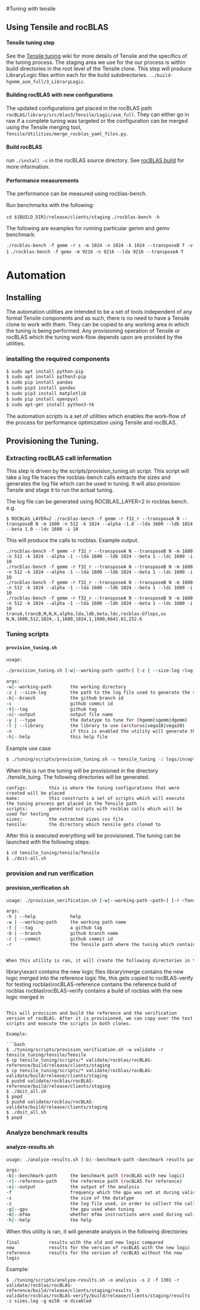 
#Tuning with tensile

## Using Tensile and rocBLAS

#### Tensile tuning step

See the [Tensile tuning](https://github.com/ROCmSoftwarePlatform/Tensile/wiki) wiki for more details of Tensile and the specifics of the tuning process. The staging area we use for the our process is within build directories in the root level of the Tensile clone. This step will produce LibraryLogic files within each for the build subdirectories. `../build-hgemm_asm_full/3_LibraryLogic`.

#### Building rocBLAS with new configurations

The updated configurations get placed in the rocBLAS path ` rocBLAS/library/src/blas3/Tensile/Logic/asm_full`. They can either go in raw if a complete tuning was targeted or the configuration can be merged using the Tensile merging tool, `Tensile/Utilities/merge_rocblas_yaml_files.py`.

#### Build rocBLAS

run `./install -c` in the rocBLAS source directory. See [rocBLAS build](https://github.com/ROCmSoftwarePlatform/rocBLAS/wiki/1.Build) for more information.

#### Performance measurements

The performance can be measured using rocblas-bench.

Run benchmarks with the following:

`cd ${BUILD_DIR}/release/clients/staging`
`./rocblas-bench -h`

The following are examples for running particular gemm and gemv benchmark:

`./rocblas-bench -f gemm -r s -m 1024 -n 1024 -k 1024 --transposeB T -v 1`
`./rocblas-bench -f gemv -m 9216 -n 9216 --lda 9216 --transposeA T`



# Automation

## Installing

The automation utilities are intended to be a set of tools independent of any formal Tensile components and as such, there is no need to have a Tensile clone to work with them. They can be copied to any working area in which the tuning is being performed. Any provisioning operation of Tensile or rocBLAS which the tuning work-flow depends upon are provided by the utilities.

### installing the required components

```bash
$ sudo apt install python-pip
$ sudo apt install python3-pip
$ sudo pip install pandas
$ sudo pip3 install pandas
$ sudo pip3 install matplotlib
$ sudo pip install openpyxl
$ sudo apt-get install python3-tk
```

The automation scripts is a set of utilities which enables the work-flow of the process for performance optimization using Tensile and rocBLAS.

## Provisioning the Tuning.

### Extracting rocBLAS call information
This step is driven by the scripts/provision_tuning.sh script. This script will take a log file traces the rocblas-bench calls extracts the sizes and generates the log file which can be used in tuning. It will also provision Tensile and stage it to run the actual tuning.


The log file can be generated using ROCBLAS_LAYER=2 in rocblas bench. e.g.

`$ ROCBLAS_LAYER=2 ./rocblas-bench -f gemm -r f32_r --transposeA N --transposeB N -m 1600 -n 512 -k 1024 --alpha -1.0 --lda 1600 --ldb 1024 --beta 1.0 --ldc 1600 -i 10`

This will produce the calls to rocblas. Example output.

```
./rocblas-bench -f gemm -r f32_r --transposeA N --transposeB N -m 1600 -n 512 -k 1024 --alpha -1 --lda 1600 --ldb 1024 --beta 1 --ldc 1600 -i 10
./rocblas-bench -f gemm -r f32_r --transposeA N --transposeB N -m 1600 -n 512 -k 1024 --alpha -1 --lda 1600 --ldb 1024 --beta 1 --ldc 1600 -i 10
./rocblas-bench -f gemm -r f32_r --transposeA N --transposeB N -m 1600 -n 512 -k 1024 --alpha -1 --lda 1600 --ldb 1024 --beta 1 --ldc 1600 -i 10
./rocblas-bench -f gemm -r f32_r --transposeA N --transposeB N -m 1600 -n 512 -k 1024 --alpha -1 --lda 1600 --ldb 1024 --beta 1 --ldc 1600 -i 10
transA,transB,M,N,K,alpha,lda,ldb,beta,ldc,rocblas-Gflops,us
N,N,1600,512,1024,-1,1600,1024,1,1600,6641.81,252.6
```

### Tuning scripts
#### `provision_tuning.sh`

```bash
usage:

./provision_tuning.sh [-w|--working-path <path>] [-z | --size-log <logfile path>] [-b|--branch <branch>] [-c <github commit id>] [-t|--tag <github tag>] [-o|--output <configuration filename>] [-y | --type <data type>] [-l | --library <library/schedule>] [-n] [[-h|--help]

args:
-w|--working-path       the working directory
-z | --size-log         the path to the log file used to generate the sizes
-b|--branch             the github branch id
-c                      github commit id
-t|--tag                github tag
-o|--output             output file name
-y | --type             the datatype to tune for (hgemm|sgemm|dgemm)
-l | --library          the library to use (arcturus|vega10|vega20)
-n                      if this is enabled the utility will generate the config files without provisioning tensile
-h|--help               this help file

```

Example use case

```bash
$ ./tuning/scripts/provision_tuning.sh -w tensile_tuning -z logs/inception_rocblas-configs_unique.log -r tensile_tuning/tensile/Tensilen-rocblas-configs_unique.log -o tf_inception.yaml -y sgemm -l vega20
```

When this is run the tuning will be provisioned in the directory ./tensile_tuing. The following directories will be generated.

```
configs:        this is where the tuning configurations that were created will be placed
make:           this constructs a set of scripts which will execute the tuning process get placed in the Tensile path
scripts:        generated scripts with rocblas calls which will be used for testing
sizes:          the extracted sizes csv file
tensile:        the directory which tensile gets cloned to
```


After this is executed everything will be provisioned. The tuning can be launched with the following steps:

```bash
$ cd tensile_tuning/tensile/Tensile
$ ./doit-all.sh
```


### provision and run verification
#### provision_verification.sh

```bash
usage: ./provision_verification.sh [-w|--working-path <path>] [-r <Tensile reference>] [-b|--branch <branch>] [-c | --commit <github commit id>] [-t|--tag <github tag>]  [-h|--help]

args:
-h | --help             help
-w | --working-path     the working path name
-t | --tag              a github tag
-b | --branch           github branch name
-c | --commit           github commit id
-r                      the Tensile path where the tuning which contains the tuning results


When this utility is ran, it will create the following directories in the working path:

```
library\exact               contains the new logic files
library\merge               contains the new logic merged into the reference logic file, this gets copied to rocBLAS-verify for testing
rocblas\rocBLAS-reference   contains the reference build of rocblas
rocblas\rocBLAS-verify      contains a build of rocblas with the new logic merged in
```

This will provision and build the reference and the verification version of rocBLAS. After it is provisioned, we can copy over the test scripts and execute the scripts in both clones.

Example:

```bash
$ ./tuning/scripts/provision_verification.sh -w validate -r tensile_tuning/tensile/Tensile
$ cp tensile_tuning/scripts/* validate/rocblas/rocBLAS-reference/build/release/clients/staging
$ cp tensile_tuning/scripts/* validate/rocblas/rocBLAS-validate/build/release/clients/staging
$ pushd validate/rocblas/rocBLAS-reference/build/release/clients/staging
$ ./doit_all.sh
$ popd
$ pushd validate/rocblas/rocBLAS-validate/build/release/clients/staging
$ ./doit_all.sh
$ popd

```


### Analyze benchmark results
#### analyze-results.sh


```bash
usage: ./analyze-results.sh [-b|--benchmark-path <benchmark results path>] [-r| --reference-path <reference results path>] [-o|--output <output path>] [-f] [-s] [-z] [-g|--gpu] [-m|--mfma] [-h|--help]

args:
-b|--benchmark-path     the benchmark path (rocBLAS with new logic)
-r|--reference-path     the reference path (rocBLAS for reference)
-o|--output             the output of the analysis
-f                      frequency which the gpu was set at during validation
-s                      the size of the datatype
-z			            the log file used, in order to collect the call_count (-i)
-g|--gpu                the gpu used when tuning
-m|--mfma               whether mfma instructions were used during validation
-h|--help               the help

```

When this utility is ran, it will generate analysis in the following directories:

```
final           results with the old and new logic compared
new             results for the version of rocBLAS with the new logic
reference       results for the version of rocBLAS without the new logic
```

Example:
```
$ ./tuning/scripts/analyze-results.sh -o analysis -s 2 -f 1301 -r validate/rocblas/rocBLAS-reference/build/release/clients/staging/results -b validate/rocblas/rocBLAS-verify/build/release/clients/staging/results -z sizes.log -g mi50 -m disabled
```
